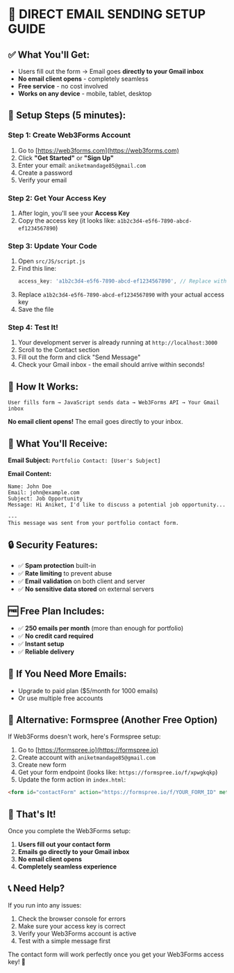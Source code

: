 # 🚀 DIRECT EMAIL SENDING SETUP GUIDE

## ✅ **What You'll Get:**
- Users fill out the form → Email goes **directly to your Gmail inbox**
- **No email client opens** - completely seamless
- **Free service** - no cost involved
- **Works on any device** - mobile, tablet, desktop

## 🔧 **Setup Steps (5 minutes):**

### Step 1: Create Web3Forms Account
1. Go to [https://web3forms.com](https://web3forms.com)
2. Click **"Get Started"** or **"Sign Up"**
3. Enter your email: `aniketmandage85@gmail.com`
4. Create a password
5. Verify your email

### Step 2: Get Your Access Key
1. After login, you'll see your **Access Key**
2. Copy the access key (it looks like: `a1b2c3d4-e5f6-7890-abcd-ef1234567890`)

### Step 3: Update Your Code
1. Open `src/JS/script.js`
2. Find this line:
   ```javascript
   access_key: 'a1b2c3d4-e5f6-7890-abcd-ef1234567890', // Replace with your actual Web3Forms access key
   ```
3. Replace `a1b2c3d4-e5f6-7890-abcd-ef1234567890` with your actual access key
4. Save the file

### Step 4: Test It!
1. Your development server is already running at `http://localhost:3000`
2. Scroll to the Contact section
3. Fill out the form and click "Send Message"
4. Check your Gmail inbox - the email should arrive within seconds!

## 📧 **How It Works:**

```
User fills form → JavaScript sends data → Web3Forms API → Your Gmail inbox
```

**No email client opens!** The email goes directly to your inbox.

## 🎯 **What You'll Receive:**

**Email Subject:** `Portfolio Contact: [User's Subject]`

**Email Content:**
```
Name: John Doe
Email: john@example.com
Subject: Job Opportunity
Message: Hi Aniket, I'd like to discuss a potential job opportunity...

---
This message was sent from your portfolio contact form.
```

## 🔒 **Security Features:**
- ✅ **Spam protection** built-in
- ✅ **Rate limiting** to prevent abuse
- ✅ **Email validation** on both client and server
- ✅ **No sensitive data stored** on external servers

## 🆓 **Free Plan Includes:**
- ✅ **250 emails per month** (more than enough for portfolio)
- ✅ **No credit card required**
- ✅ **Instant setup**
- ✅ **Reliable delivery**

## 🚨 **If You Need More Emails:**
- Upgrade to paid plan ($5/month for 1000 emails)
- Or use multiple free accounts

## 🔧 **Alternative: Formspree (Another Free Option)**

If Web3Forms doesn't work, here's Formspree setup:

1. Go to [https://formspree.io](https://formspree.io)
2. Create account with `aniketmandage85@gmail.com`
3. Create new form
4. Get your form endpoint (looks like: `https://formspree.io/f/xpwgkqkp`)
5. Update the form action in `index.html`:

```html
<form id="contactForm" action="https://formspree.io/f/YOUR_FORM_ID" method="POST">
```

## 🎉 **That's It!**

Once you complete the Web3Forms setup:
1. **Users fill out your contact form**
2. **Emails go directly to your Gmail inbox**
3. **No email client opens**
4. **Completely seamless experience**

## 📞 **Need Help?**

If you run into any issues:
1. Check the browser console for errors
2. Make sure your access key is correct
3. Verify your Web3Forms account is active
4. Test with a simple message first

The contact form will work perfectly once you get your Web3Forms access key! 🚀
